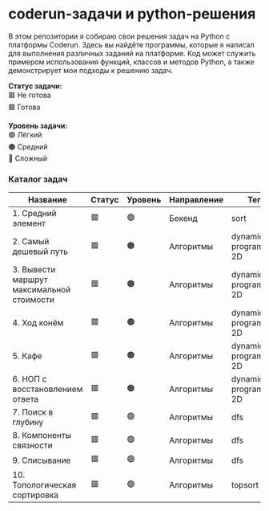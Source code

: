 # coderun-задачи и python-решения
В этом репозитории я собираю свои решения задач на Python с платформы Coderun. Здесь вы найдёте программы, которые я написал для выполнения различных заданий на платформе. Код может служить примером использования функций, классов и методов Python, а также демонстрирует мои подходы к решению задач.

**Статус задачи:** <br>
🟥 Не готова <br>
🟩 Готова <br>

**Уровень задачи:** <br>
🟢 Лёгкий <br>
🟠 Средний <br>
🔴 Сложный <br>

### Каталог задач

| Название                                  | Статус | Уровень | Направление | Теги                   | Ссылка                 |
|-------------------------------------------|--------|---------|-------------|------------------------|------------------------|
| 1. Средний элемент                        | 🟥     | 🟢      | Бекенд      | sort                   | <a href="">Перейти</a> |
| 2. Самый дешевый путь                     | 🟥     | 🟠      | Алгоритмы   | dynamic programming 2D | Перейти                |
| 3. Вывести маршрут максимальной стоимости | 🟥     | 🟠      | Алгоритмы   | dynamic programming 2D | Перейти                |
| 4. Ход конём                              | 🟥     | 🟠      | Алгоритмы   | dynamic programming 2D | Перейти                |
| 5. Кафе                                   | 🟥     | 🟠      | Алгоритмы   | dynamic programming 2D | Перейти                |
| 6. НОП с восстановлением ответа           | 🟥     | 🟠      | Алгоритмы   | dynamic programming 2D | Перейти                |
| 7. Поиск в глубину                        | 🟥     | 🟢      | Алгоритмы   | dfs                    | Перейти                |
| 8. Компоненты связности                   | 🟥     | 🟢      | Алгоритмы   | dfs                    | Перейти                |
| 9. Списывание                             | 🟥     | 🟢      | Алгоритмы   | dfs                    | Перейти                |
| 10. Топологическая сортировка             | 🟥     | 🟢      | Алгоритмы   | topsort                | Перейти                | 
